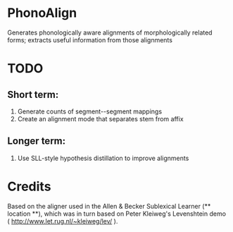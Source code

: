 PhonoAlign
===================

Generates phonologically aware alignments of morphologically related forms; extracts useful information from those alignments


# TODO
## Short term:
1. Generate counts of segment--segment mappings
2. Create an alignment mode that separates stem from affix

## Longer term:
1. Use SLL-style hypothesis distillation to improve alignments


# Credits
Based on the aligner used in the Allen & Becker Sublexical Learner (** location **), which was in turn based on Peter Kleiweg's Levenshtein demo ( http://www.let.rug.nl/~kleiweg/lev/ ).
